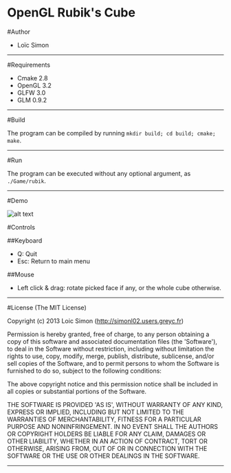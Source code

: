 OpenGL Rubik's Cube
===================

#Author
* Loïc Simon

- - - - - - - - - - - - - - - - - - - - - - - - - - - - - - - - - - - - - - - -

#Requirements

* Cmake 2.8
* OpenGL 3.2
* GLFW 3.0
* GLM 0.9.2

- - - - - - - - - - - - - - - - - - - - - - - - - - - - - - - - - - - - - - - -

#Build

The program can be compiled by running `mkdir build; cd build; cmake; make`.

- - - - - - - - - - - - - - - - - - - - - - - - - - - - - - - - - - - - - - - -

#Run

The program can be executed without any optional argument, as `./Game/rubik`.

- - - - - - - - - - - - - - - - - - - - - - - - - - - - - - - - - - - - - - - -

#Demo

![alt text](doc/GLProject.gif "Demo of the rubik game")


#Controls

##Keyboard
* Q: Quit
* Esc: Return to main menu

##Mouse
* Left click & drag: rotate picked face if any, or the whole cube otherwise.

- - - - - - - - - - - - - - - - - - - - - - - - - - - - - - - - - - - - - - - -

#License
(The MIT License)

Copyright (c) 2013 Loic Simon (http://simonl02.users.greyc.fr)

Permission is hereby granted, free of charge, to any person obtaining a copy of this software and associated documentation files (the 'Software'), to deal in the Software without restriction, including without limitation the rights to use, copy, modify, merge, publish, distribute, sublicense, and/or sell copies of the Software, and to permit persons to whom the Software is furnished to do so, subject to the following conditions:

The above copyright notice and this permission notice shall be included in all copies or substantial portions of the Software.

THE SOFTWARE IS PROVIDED 'AS IS', WITHOUT WARRANTY OF ANY KIND, EXPRESS OR IMPLIED, INCLUDING BUT NOT LIMITED TO THE WARRANTIES OF MERCHANTABILITY, FITNESS FOR A PARTICULAR PURPOSE AND NONINFRINGEMENT. IN NO EVENT SHALL THE AUTHORS OR COPYRIGHT HOLDERS BE LIABLE FOR ANY CLAIM, DAMAGES OR OTHER LIABILITY, WHETHER IN AN ACTION OF CONTRACT, TORT OR OTHERWISE, ARISING FROM, OUT OF OR IN CONNECTION WITH THE SOFTWARE OR THE USE OR OTHER DEALINGS IN THE SOFTWARE.

- - - - - - - - - - - - - - - - - - - - - - - - - - - - - - - - - - - - - - - -

